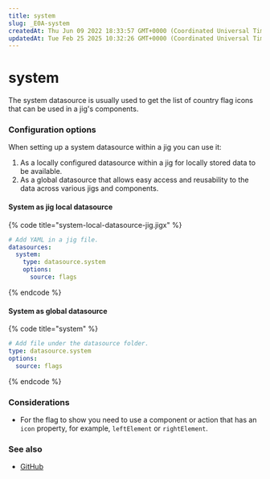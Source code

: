 ```yaml
---
title: system
slug: _E0A-system
createdAt: Thu Jun 09 2022 18:33:57 GMT+0000 (Coordinated Universal Time)
updatedAt: Tue Feb 25 2025 10:32:26 GMT+0000 (Coordinated Universal Time)
---
```


# system

The system datasource is usually used to get the list of country flag icons that can be used in a jig's components.

### Configuration options

When setting up a system datasource within a jig you can use it:

1. As a locally configured datasource within a jig for locally stored data to be available.
2. As a global datasource that allows easy access and reusability to the data across various jigs and components.

#### System as jig local datasource

{% code title="system-local-datasource-jig.jigx" %}
```yaml
# Add YAML in a jig file.
datasources:
  system:
    type: datasource.system
    options:
      source: flags
```
{% endcode %}

#### System as global datasource

{% code title="system" %}
```yaml
# Add file under the datasource folder.
type: datasource.system
options:
  source: flags
```
{% endcode %}

### Considerations

* For the flag to show you need to use a component or action that has an `icon` property, for example, `leftElement` or `rightElement`.

### See also

* [GitHub](https://github.com/jigx-com/jigx-samples/blob/main/quickstart/jigx-samples/datasources/adhoc-components/system.jigx)
